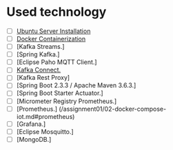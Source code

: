 # Used technology

- [ ] [Ubuntu Server Installation](/assignment01/01-install-server.md#how-to-install-server)
- [ ] [Docker Containerization](/assignment01/02-docker-compose-iot.md#IoT-Docker-compose)
- [ ] [Kafka Streams.]
- [ ] [Spring Kafka.]
- [ ] [Eclipse Paho MQTT Client.]
- [ ] [Kafka Connect.](/assignment01/02-docker-compose-iot.md#kafka-connect)
- [ ] [Kafka Rest Proxy]
- [ ] [Spring Boot 2.3.3 / Apache Maven 3.6.3.]
- [ ] [Spring Boot Starter Actuator.]
- [ ] [Micrometer Registry Prometheus.]
- [ ] [Prometheus.] (/assignment01/02-docker-compose-iot.md#prometheus)
- [ ] [Grafana.]
- [ ] [Eclipse Mosquitto.]
- [ ] [MongoDB.]
